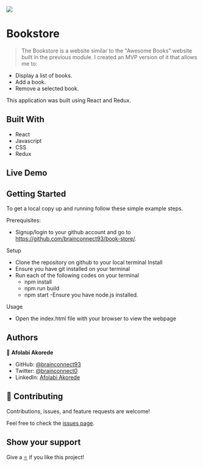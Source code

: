 [![](https://img.shields.io/badge/Microverse-Afolabi%20Akorede-blueviolet)](https://github.com/brainconnect93)

# Bookstore

>The Bookstore is a website similar to the "Awesome Books" website built in the previous module. I created an MVP version of it that allows me to:

- Display a list of books.
- Add a book.
- Remove a selected book.

This application was built using React and Redux.

## Built With

- React
- Javascript
- CSS
- Redux
## Live Demo



## Getting Started

To get a local copy up and running follow these simple example steps.


Prerequisites: 
   - Signup/login to your github account and go to https://github.com/brainconnect93/book-store/.
   
Setup
   - Clone the repository on github to your local terminal
Install
   - Ensure you have git installed on your terminal
   - Run each of the following codes on your terminal
      -  npm install
      -  npm run build
      -  npm start
   -Ensure you have node.js installed.
  
Usage
   - Open the index.html file with your browser to view the webpage

## Authors

👤 **Afolabi Akorede**

- GitHub: [@brainconnect93](https://github.com/brainconnect93)
- Twitter: [@brainconnect0](https://twitter.com/brainconnect0)
- LinkedIn: [Afolabi Akorede](https://linkedin.com/in/brainconnect93)

## 🤝 Contributing

Contributions, issues, and feature requests are welcome!

Feel free to check the [issues page](https://github.com/brainconnect93/book-store/issues).

## Show your support

Give a [⭐️](https://github.com/brainconnect93/book-store/stargazers) if you like this project!
